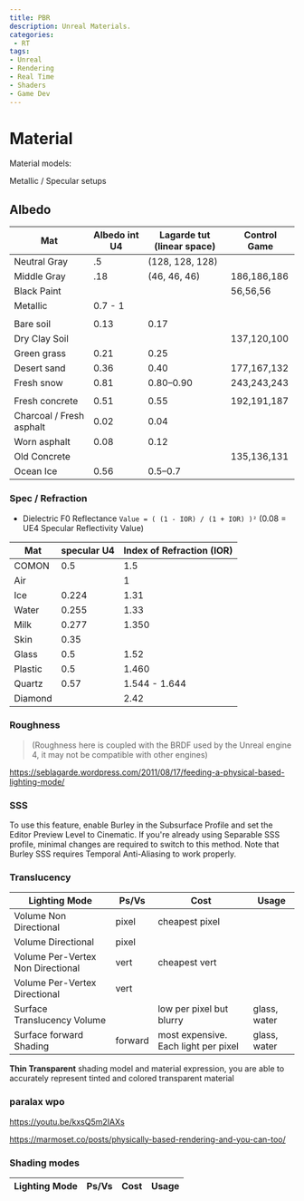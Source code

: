 ```yaml
---
title: PBR
description: Unreal Materials.
categories:
 - RT
tags:
- Unreal
- Rendering
- Real Time
- Shaders
- Game Dev
---
```



# Material

Material models:

Metallic / Specular setups


## Albedo

Mat | Albedo int U4 | Lagarde tut (linear space)| Control Game |
-- | -- | -- |-- |
Neutral Gray | .5 | (128, 128, 128)
Middle Gray |  .18 | (46, 46, 46) | 186,186,186
Black Paint  ||| 56,56,56
Metallic  |  0.7 - 1 |
| ||
Bare soil | 0.13  | 0.17
Dry Clay Soil  |||  137,120,100
Green grass | 0.21 |  0.25
Desert sand | 0.36  | 0.40 | 177,167,132
Fresh snow | 0.81 |  0.80–0.90 | 243,243,243
|||
Fresh concrete | 0.51 |   0.55 | 192,191,187
Charcoal / Fresh asphalt | 0.02 | 0.04
Worn asphalt | 0.08 | 0.12
Old Concrete  |||  135,136,131
Ocean Ice | 0.56 | 0.5–0.7




### Spec / Refraction

- Dielectric F0 Reflectance `Value = ( (1 - IOR) / (1 + IOR) )²` (0.08 = UE4 Specular Reflectivity Value)


Mat | specular U4 | Index of Refraction (IOR) |  
-- | -- | -- |
COMON | 0.5 | 1.5
Air | | 1
Ice | 0.224 | 1.31
Water  |  0.255 | 1.33
Milk | 0.277 | 1.350
Skin | 0.35 |  
Glass | 0.5 | 1.52
Plastic | 0.5 | 1.460
Quartz | 0.57 | 1.544 - 1.644
Diamond | | 2.42



### Roughness


>(Roughness here is coupled with the BRDF used by the Unreal engine 4, it may not be compatible with other engines)

https://seblagarde.wordpress.com/2011/08/17/feeding-a-physical-based-lighting-mode/

### SSS
To use this feature, enable Burley in the Subsurface Profile and set the Editor Preview Level to Cinematic. If you're already using Separable SSS profile, minimal changes are required to switch to this method. Note that Burley SSS requires Temporal Anti-Aliasing to work properly.


### Translucency



Lighting Mode | Ps/Vs | Cost |  Usage|
-- | -- | -- | -- |
Volume Non Directional| pixel | cheapest pixel|
Volume Directional | pixel ||
Volume Per-Vertex Non Directional| vert | cheapest vert|
Volume Per-Vertex Directional| vert||
Surface Translucency Volume ||low per pixel but blurry | glass, water
Surface forward Shading| forward |most expensive. Each light per pixel| glass, water


**Thin Transparent** shading model and material expression, you are able to accurately represent tinted and colored transparent material



### paralax wpo

https://youtu.be/kxsQ5m2IAXs



https://marmoset.co/posts/physically-based-rendering-and-you-can-too/


### Shading modes


Lighting Mode | Ps/Vs | Cost |  Usage|
-- | -- | -- | -- |
